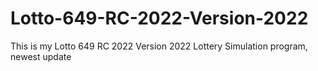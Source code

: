 # Lotto-649-RC-2022-Version-2022
This is my Lotto 649  RC 2022 Version 2022 Lottery Simulation program, newest update
